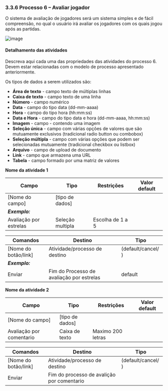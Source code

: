 ### 3.3.6 Processo 6 – Avaliar jogador

O sistema de avaliação de jogadores será um sistema simples e de fácil compreensão, no qual o usuário irá avaliar os jogadores com os quais jogou após as partidas. 

![image](https://github.com/ICEI-PUC-Minas-PPLES-TI/plf-es-2023-2-ti2-1381100-gamersync/assets/125704966/38ff371a-0ce2-4a59-9fef-b2772fa4f48b)



#### Detalhamento das atividades

Descreva aqui cada uma das propriedades das atividades do processo 6. 
Devem estar relacionadas com o modelo de processo apresentado anteriormente.

Os tipos de dados a serem utilizados são:

* **Área de texto** - campo texto de múltiplas linhas
* **Caixa de texto** - campo texto de uma linha
* **Número** - campo numérico
* **Data** - campo do tipo data (dd-mm-aaaa)
* **Hora** - campo do tipo hora (hh:mm:ss)
* **Data e Hora** - campo do tipo data e hora (dd-mm-aaaa, hh:mm:ss)
* **Imagem** - campo - contendo uma imagem
* **Seleção única** - campo com várias opções de valores que são mutuamente exclusivos (tradicional radio button ou combobox)
* **Seleção múltipla** - campo com várias opções que podem ser selecionadas mutuamente (tradicional checkbox ou listbox)
* **Arquivo** - campo de upload de documento
* **Link** - campo que armazena uma URL
* **Tabela** - campo formado por uma matriz de valores

**Nome da atividade 1**

| **Campo**       | **Tipo**         | **Restrições** | **Valor default** |
| ---             | ---              | ---            | ---               |
| [Nome do campo] | [tipo de dados]  |                |                   |
| ***Exemplo:***  |                  |                |                   |
| Avaliação por estrelas|Seleção multipla| Escolha de 1 a 5 |                |

| **Comandos**         |  **Destino**                   | **Tipo** |
| ---                  | ---                            | ---               |
| [Nome do botão/link] | Atividade/processo de destino  | (default/cancel/  ) |
| ***Exemplo:***       |                                |                   |
| Enviar             | Fim do Processo de avaliação por estrelas            | default           |



**Nome da atividade 2**

| **Campo**       | **Tipo**         | **Restrições** | **Valor default** |
| ---             | ---              | ---            | ---               |
| [Nome do campo] | [tipo de dados]  |                |                   |
| Avaliação por comentario| Caixa de texto |  Maximo 200 letras |                   |

| **Comandos**         |  **Destino**                   | **Tipo**          |
| ---                  | ---                            | ---               |
| [Nome do botão/link] | Atividade/processo de destino  | (default/cancel/  ) |
| Enviar               | Fim do processo de avalição por comentario |                   |
